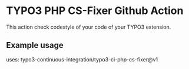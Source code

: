 # TYPO3 PHP CS-Fixer Github Action

This action check codestyle of your code of your TYPO3 extension.

## Example usage

uses: typo3-continuous-integration/typo3-ci-php-cs-fixer@v1
